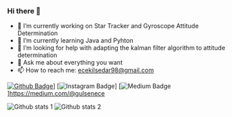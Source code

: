 ### Hi there 👋



- 🔭 I’m currently working on Star Tracker and Gyroscope Attitude Determination 
- 🌱 I’m currently learning Java and Pyhton
- 🤔 I’m looking for help with adapting the kalman filter algorithm to attitude determination
- 💬 Ask me about everything you want
- 📫 How to reach me: ecekilsedar98@gmail.com

[![Github Badge]([https://img.shields.io/badge/-Github-000?style=quare&labelColor=000&logo=Github&logoColor=white&link=link)](https://github.com/gulsenece)] 
[![Instagram Badge](https://img.shields.io/badge/-Instagram-C13584?style=flat-quare&labelColor=C13584&logo=instagram&logoColor=white&link=https://www.instagram.com/gekengineer/)]
[![Medium Badge](https://img.shields.io/badge/-Medium-757575?style=flat-quare&labelColor=757575&logo=Medium&logoColor=white&link=link)]https://medium.com/@gulsenece


![Github stats 1](https://github-readme-stats.vercel.app/api?username=gulsenece&show_icons=true&theme=gradient) 
![Github stats 2](https://github-readme-stats.vercel.app/api?username=gulsenece&show_icons=true&theme=radical)
